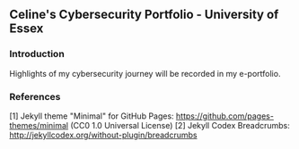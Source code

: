 ## Celine's Cybersecurity Portfolio - University of Essex

### Introduction
Highlights of my cybersecurity journey will be recorded in my e-portfolio.

### References

[1] Jekyll theme "Minimal" for GitHub Pages: https://github.com/pages-themes/minimal (CC0 1.0 Universal License)
[2] Jekyll Codex Breadcrumbs: http://jekyllcodex.org/without-plugin/breadcrumbs
